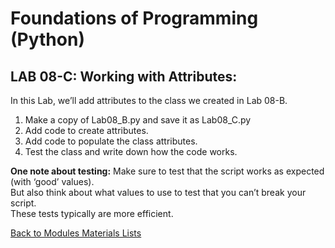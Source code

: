 # Foundations of Programming (Python)  

## LAB 08-C: Working with Attributes:

In this Lab, we’ll add attributes to the class we created in Lab 08-B.  

1.	Make a copy of Lab08_B.py and save it as Lab08_C.py
2.	Add code to create attributes.
3.	Add code to populate the class attributes.
4.	Test the class and write down how the code works.


**One note about testing:** Make sure to test that the script works as expected (with ‘good’ values).  
But also think about what values to use to test that you can’t break your script.  
These tests typically are more efficient.  

[Back to Modules Materials Lists](../Modules.md#module-08-materials-list)
